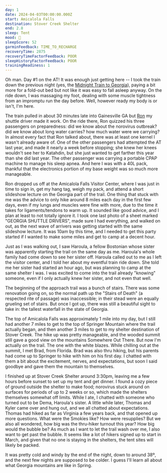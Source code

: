 ```yaml
---
day: 1
date: 2024-04-03T00:00:00.000Z
start: Amicalola Falls
destination: Stover Creek Shelter
end: 2.8
sleep: Tent
mood: 🙂
sleepScore: 52
garminFeedback: TIME_TO_RECHARGE
recoveryTime: 2875
recoveryTimeFactorFeedback: POOR
sleepHistoryFactorFeedback: POOR
trainingReadiness: 1
---
```

Oh man. Day #1 on the AT! It was enough just getting here -- I took the train down the previous night (yes, the [Midnight Train to Georgia](https://youtu.be/A0F9lh8TiSM?si=WNNgeRtjFpZy0PGU)), paying a bit more for a fold-out bed but not like it was easy to fall asleep anyway. On the ride down, I was massaging my foot, dealing with some muscle tightness from an impromptu run the day before. Well, however ready my body is or isn't, I'm here.

The train pulled in about 30 minutes late into Gainesville GA but [Ron](https://www.facebook.com/profile.php?id=100063487306565) my shuttle driver made it work. On the ride there, Ron quizzed his three passengers on preparedness: did we know about the norovirus outbreak? did we know about long water carries? how much water were we carrying? In almost every fact that Ron talked about, there was at least one kernel I wasn't already aware of. One of the other passengers had attempted the AT last year, and made it nearly a week before stopping; she knew her knees wouldn't see her to Katahdin, but she just wanted to get farther this year than she did last year. The other passenger was carrying a portable CPAP machine to manage his sleep apnea. And here I was with a 40L pack, thankful that the electronics portion of my base weight was so much more manageable.

Ron dropped us off at the Amicalola Falls Visitor Center, where I was just in time to sign in, get my hang tag, weigh my pack, and attend a short slideshow lecture on the Georgia part of the trail. One thing that stuck with me was the advice to only hike around 8 miles each day in the first few days, even if my lungs and muscles were fine with more, due to the time it takes for ligaments/tendons to warm up. It sounded like good advice, and I plan at least to not totally ignore it. I took one last photo of a sheet marked "GEORGIA SHUTTLE DRIVERS", made sure I had everything, and walked on out, as the next wave of arrivers was getting started with the same slideshow lecture. It was 10am by this time, and I needed to get this party started if I wanted to make some miles and get to camp at a decent hour.

Just as I was walking out, I saw Haroula, a fellow Bostonian whose sister was apparently starting the trail on the same day as me. Haroula's whole family had come down to see her sister off. Haroula called out to me as I left the visitor center, and I told her about my eventful train ride down. She told me her sister had started an hour ago, but was planning to camp at the same shelter I was. I was excited to come into the trail already "knowing" someone, even if I only actually knew her sister, and not even that well.

The beginning of the approach trail was a bunch of stairs. There was some renovation going on, so the normal path up the "Stairs of Death" (a respected rite of passage) was inaccessible; in their stead were an equally grueling set of stairs. But once I got up, there was still a beautiful sight to take in: the tallest waterfall in the state of Georgia.

The top of Amicalola Falls was approximately 1 mile into my day, but I still had another 7 miles to get to the top of Springer Mountain where the trail actually began, and then another 3 miles to get to my shelter destination of Stover Creek. The hike up was pretty manageable, and the wooded summit still gave a good view on the mountains Somewhere Out There. But now I'm actually on the trail. The one with the white blazes. While chilling out at the summit, I met Brad, from Florida. Brad was also thru hiking, but his parents had come up to Springer to hike with him on his first day. I chatted with them a bit about the excitement, nerves, and expectations, but soon I said goodbye and gave them the mountain to themselves.

I finished up at Stover Creek Shelter around 3:30pm, leaving me a few hours before sunset to set up my tent and get dinner. I found a cozy piece of ground outside the shelter to make food; norovirus stuck around on surfaces for periods of up to 2 weeks or so, which made the shelters themselves somewhat off limits. While I ate, I chatted with someone who turned out to be Dema, Haroula's sister. A little while later, Thomas and Kyler came over and hung out, and we all chatted about expectations. Thomas had hiked as far as Virginia a few years back, and that opened up more questions. What were the Smokies like? How were resupplies? But we also all wondered, how big was the thru-hiker turnout this year? How big would the bubble be? As much as I want to let the trail wash over me, I also want to get past the bubble. It seems like a lot of hikers signed up to start in March, and given that no one is staying in the shelters, the tent sites will likely be packed.

It was pretty cold and windy by the end of the night, down to around 38º, and the next few nights are supposed to be colder. I guess I'll learn all about what Georgia mountains are like in Spring.
